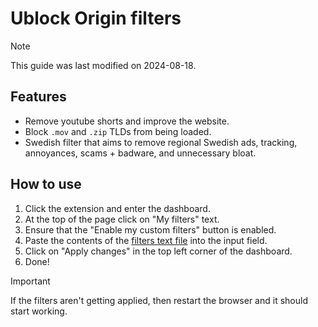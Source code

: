 # Ublock Origin filters

> [!NOTE]  
> This guide was last modified on 2024-08-18.

## Features

- Remove youtube shorts and improve the website.
- Block `.mov` and `.zip` TLDs from being loaded.
- Swedish filter that aims to remove regional Swedish ads, tracking, annoyances, scams + badware, and unnecessary bloat.

## How to use

1. Click the extension and enter the dashboard.
2. At the top of the page click on "My filters" text.
3. Ensure that the "Enable my custom filters" button is enabled.
4. Paste the contents of the [filters text file](../../install/ublock-origin/filter.txt) into the input field.
5. Click on "Apply changes" in the top left corner of the dashboard.
6. Done!

> [!IMPORTANT]
> If the filters aren't getting applied, then restart the browser and it should start working.
